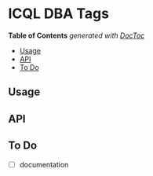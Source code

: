 

# ICQL DBA Tags


<!-- START doctoc generated TOC please keep comment here to allow auto update -->
<!-- DON'T EDIT THIS SECTION, INSTEAD RE-RUN doctoc TO UPDATE -->
**Table of Contents**  *generated with [DocToc](https://github.com/thlorenz/doctoc)*

- [Usage](#usage)
- [API](#api)
- [To Do](#to-do)

<!-- END doctoc generated TOC please keep comment here to allow auto update -->





## Usage

## API

## To Do

* [ ] documentation






